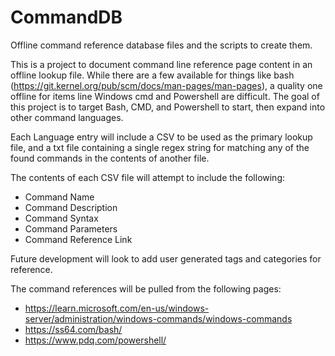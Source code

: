 # CommandDB
Offline command reference database files and the scripts to create them.

This is a project to document command line reference page content in an offline lookup file. While there are a few available for things like bash (https://git.kernel.org/pub/scm/docs/man-pages/man-pages), a quality one offline for items line Windows cmd and Powershell are difficult. The goal of this project is to target Bash, CMD, and Powershell to start, then expand into other command languages.

Each Language entry will include a CSV to be used as the primary lookup file, and a txt file containing a single regex string for matching any of the found commands in the contents of another file.

The contents of each CSV file will attempt to include the following:
- Command Name
- Command Description
- Command Syntax
- Command Parameters
- Command Reference Link

Future development will look to add user generated tags and categories for reference.

The command references will be pulled from the following pages:
- https://learn.microsoft.com/en-us/windows-server/administration/windows-commands/windows-commands
- https://ss64.com/bash/
- https://www.pdq.com/powershell/
